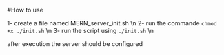 #How to use

1- create a file named MERN_server_init.sh \n
2- run the commande `chmod +x ./init.sh` \n
3- run the script using `./init.sh` \n

after execution the server should be configured
